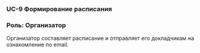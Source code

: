 ### UС-9 Формирование расписания
### Роль: Организатор
Организатор составляет расписание и отправляет его докладчикам на ознакомление по email.